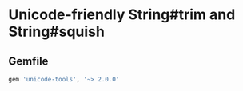 # Unicode-friendly String#trim and String#squish

## Gemfile

```ruby
gem 'unicode-tools', '~> 2.0.0'
```
